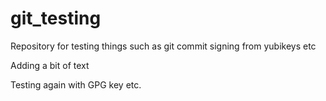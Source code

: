 # git_testing
Repository for testing things such as git commit signing from yubikeys etc

Adding a bit of text

Testing again with GPG key etc.